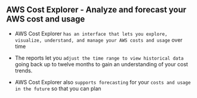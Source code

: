 ## AWS Cost Explorer - Analyze and forecast your AWS cost and usage

- AWS Cost Explorer `has an interface that lets you explore, visualize, understand, and manage your AWS costs and usage` over time

- The reports let you `adjust the time range to view historical data` going back up to twelve months to gain an understanding of your cost trends.

- AWS Cost Explorer also `supports forecasting` for your `costs and usage in the future` so that you can plan

